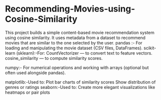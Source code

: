 # Recommending-Movies-using-Cosine-Similarity
This project builds a simple content-based movie recommendation system using cosine similarity. It uses metadata from a dataset to recommend movies that are similar to the one selected by the user.
pandas :-               For loading and manipulating the movie dataset (CSV files, DataFrames).
scikit-learn (sklearn):-For:
                              CountVectorizer — to convert text to feature vectors.
                              cosine_similarity — to compute similarity scores.

numpy:-                  For numerical operations and working with arrays (optional but often used alongside pandas).

matplotlib:-Used to:
                    Plot bar charts of similarity scores
                    Show distribution of genres or ratings
seaborn:-Used to:
                Create more elegant visualizations like heatmaps or pair plots

